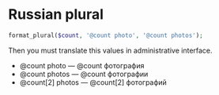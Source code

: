 # Russian plural

```php
format_plural($count, '@count photo', '@count photos');
```

Then you must translate this values in administrative interface.

* @count photo — @count фотография
* @count photos — @count фотографии
* @count[2] photos — @count[2] фотографий
